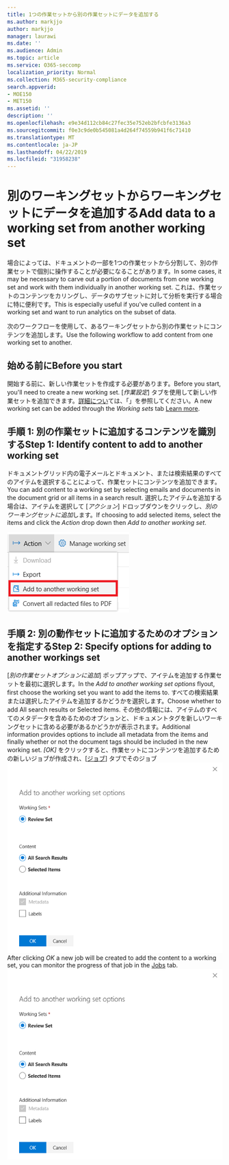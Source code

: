 ```yaml
---
title: 1つの作業セットから別の作業セットにデータを追加する
ms.author: markjjo
author: markjjo
manager: laurawi
ms.date: ''
ms.audience: Admin
ms.topic: article
ms.service: O365-seccomp
localization_priority: Normal
ms.collection: M365-security-compliance
search.appverid:
- MOE150
- MET150
ms.assetid: ''
description: ''
ms.openlocfilehash: e9e34d112cb84c27fec35e752eb2bfcbfe3136a3
ms.sourcegitcommit: f0e3c9de0b545081a4d264f74559b941f6c71410
ms.translationtype: MT
ms.contentlocale: ja-JP
ms.lasthandoff: 04/22/2019
ms.locfileid: "31958238"
---
```

# <a name="add-data-to-a-working-set-from-another-working-set"></a><span data-ttu-id="32f41-102">別のワーキングセットからワーキングセットにデータを追加する</span><span class="sxs-lookup"><span data-stu-id="32f41-102">Add data to a working set from another working set</span></span>
<span data-ttu-id="32f41-103">場合によっては、ドキュメントの一部を1つの作業セットから分割して、別の作業セットで個別に操作することが必要になることがあります。</span><span class="sxs-lookup"><span data-stu-id="32f41-103">In some cases, it may be necessary to carve out a portion of documents from one working set and work with them individually in another working set.</span></span>  <span data-ttu-id="32f41-104">これは、作業セットのコンテンツをカリングし、データのサブセットに対して分析を実行する場合に特に便利です。</span><span class="sxs-lookup"><span data-stu-id="32f41-104">This is especially useful if you've culled content in a working set and want to run analytics on the subset of data.</span></span>

<span data-ttu-id="32f41-105">次のワークフローを使用して、あるワーキングセットから別の作業セットにコンテンツを追加します。</span><span class="sxs-lookup"><span data-stu-id="32f41-105">Use the following workflow to add content from one working set to another.</span></span>

## <a name="before-you-start"></a><span data-ttu-id="32f41-106">始める前に</span><span class="sxs-lookup"><span data-stu-id="32f41-106">Before you start</span></span>
<span data-ttu-id="32f41-107">開始する前に、新しい作業セットを作成する必要があります。</span><span class="sxs-lookup"><span data-stu-id="32f41-107">Before you start, you'll need to create a new working set.</span></span>  <span data-ttu-id="32f41-108">[*作業設定*] タブを使用して新しい作業セットを追加できます。[詳細につい](https://docs.microsoft.com/en-us/office365/securitycompliance/compliance20/managing-working-sets)ては、「」を参照してください。</span><span class="sxs-lookup"><span data-stu-id="32f41-108">A new working set can be added through the *Working sets* tab [Learn more](https://docs.microsoft.com/en-us/office365/securitycompliance/compliance20/managing-working-sets).</span></span>

## <a name="step-1-identify-content-to-add-to-another-working-set"></a><span data-ttu-id="32f41-109">手順 1: 別の作業セットに追加するコンテンツを識別する</span><span class="sxs-lookup"><span data-stu-id="32f41-109">Step 1: Identify content to add to another working set</span></span>
<span data-ttu-id="32f41-110">ドキュメントグリッド内の電子メールとドキュメント、または検索結果のすべてのアイテムを選択することによって、作業セットにコンテンツを追加できます。</span><span class="sxs-lookup"><span data-stu-id="32f41-110">You can add content to a working set by selecting emails and documents in the document grid or all items in a search result.</span></span>  <span data-ttu-id="32f41-111">選択したアイテムを追加する場合は、アイテムを選択して [*アクション*] ドロップダウンをクリックし、*別のワーキングセットに追加*します。</span><span class="sxs-lookup"><span data-stu-id="32f41-111">If choosing to add selected items, select the items and click the *Action* drop down then *Add to another working set*.</span></span>

![別の作業セットに追加する](../media/64f2a4d4-eba3-4ab3-a3ba-d519feea3142.png)

## <a name="step-2-specify-options-for-adding-to-another-workings-set"></a><span data-ttu-id="32f41-113">手順 2: 別の動作セットに追加するためのオプションを指定する</span><span class="sxs-lookup"><span data-stu-id="32f41-113">Step 2: Specify options for adding to another workings set</span></span>
<span data-ttu-id="32f41-114">[*別の作業セットオプションに追加*] ポップアップで、アイテムを追加する作業セットを最初に選択します。</span><span class="sxs-lookup"><span data-stu-id="32f41-114">In the *Add to another working set options* flyout, first choose the working set you want to add the items to.</span></span>  <span data-ttu-id="32f41-115">すべての検索結果または選択したアイテムを追加するかどうかを選択します。</span><span class="sxs-lookup"><span data-stu-id="32f41-115">Choose whether to add All search results or Selected items.</span></span>  <span data-ttu-id="32f41-116">その他の情報には、アイテムのすべてのメタデータを含めるためのオプションと、ドキュメントタグを新しいワーキングセットに含める必要があるかどうかが表示されます。</span><span class="sxs-lookup"><span data-stu-id="32f41-116">Additional information provides options to include all metadata from the items and finally whether or not the document tags should be included in the new working set.</span></span>  <span data-ttu-id="32f41-117">*[OK]* をクリックすると、作業セットにコンテンツを追加するための新しいジョブが作成され、[[ジョブ](https://docs.microsoft.com/en-us/office365/securitycompliance/compliance20/managing-jobs-ediscovery20)] タブでそのジョブ![の進行状況を監視できます。別のワーキングセットに追加する](../media/6440ee44-68fd-44d7-b43a-3a477345525c.png)</span><span class="sxs-lookup"><span data-stu-id="32f41-117">After clicking *OK* a new job will be created to add the content to a working set, you can monitor the progress of that job in the [Jobs](https://docs.microsoft.com/en-us/office365/securitycompliance/compliance20/managing-jobs-ediscovery20) tab. ![Add to another working set](../media/6440ee44-68fd-44d7-b43a-3a477345525c.png)</span></span>
